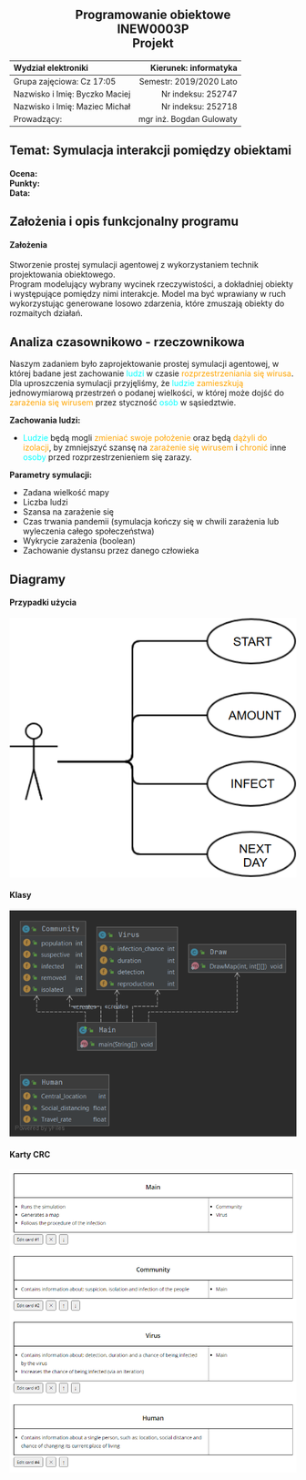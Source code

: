 <center>
	<h2>
		Programowanie obiektowe <br>
		INEW0003P <br>
		Projekt
	</h2>


|      Wydział elektroniki       |  Kierunek: informatyka  |
|:-------------------------------|------------------------:|
| Grupa zajęciowa: Cz 17:05      | Semestr: 2019/2020 Lato |
| Nazwisko i Imię: Byczko Maciej | Nr indeksu: 252747      |
| Nazwisko i Imię: Maziec Michał | Nr indeksu: 252718      |
| Prowadzący:                    | mgr inż. Bogdan Gulowaty|
</center>

## Temat: Symulacja interakcji pomiędzy obiektami

<h4>
Ocena:<br>
Punkty:<br>
Data: <br>
</h4>

## Założenia i opis funkcjonalny programu

#### Założenia

Stworzenie prostej symulacji agentowej z wykorzystaniem technik projektowania obiektowego.<br>
Program modelujący wybrany wycinek rzeczywistości, a dokładniej obiekty i występujące pomiędzy nimi interakcje. Model ma być wprawiany w ruch wykorzystując generowane losowo zdarzenia, które zmuszają obiekty do rozmaitych działań.


## Analiza czasownikowo - rzeczownikowa

 Naszym zadaniem było zaprojektowanie prostej symulacji agentowej, w której badane jest zachowanie 
 <span style="color: cyan">ludzi</span> w czasie <span style="color: orange">rozprzestrzeniania się wirusa</span>. Dla uproszczenia symulacji przyjęliśmy, że <span style="color: cyan">ludzie</span> <span style="color: orange">zamieszkują</span> jednowymiarową przestrzeń o podanej wielkości, w której może dojść do <span style="color: orange">zarażenia się wirusem</span> przez styczność <span style="color: cyan">osób</span> w sąsiedztwie.

**Zachowania ludzi:**
- <span style="color: cyan">Ludzie</span> będą mogli <span style="color: orange">zmieniać swoje położenie</span> oraz będą <span style="color: orange">dążyli do izolacji</span>, by zmniejszyć szansę na <span style="color: orange">zarażenie się wirusem</span> i <span style="color: orange">chronić</span> inne <span style="color: cyan">osoby</span> przed rozprzestrzenieniem się zarazy. 

**Parametry symulacji:**
- Zadana wielkość mapy
- Liczba ludzi
- Szansa na zarażenie się
- Czas trwania pandemii (symulacja kończy się w chwili zarażenia lub wyleczenia całego społeczeństwa)
- Wykrycie zarażenia (boolean)
- Zachowanie dystansu przez danego człowieka


## Diagramy
#### Przypadki użycia
![UseCase](pictures/../Dokumentacja/pictures/usage%20diagram.png)

#### Klasy

![ClassDiagram](pictures/../Dokumentacja/pictures/diagram_main.png)

#### Karty CRC

![CRCcards](pictures/../Dokumentacja/pictures/CRC.png)